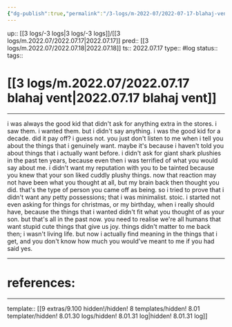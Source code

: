 ```yaml
---
{"dg-publish":true,"permalink":"/3-logs/m-2022-07/2022-07-17-blahaj-vent/"}
---
```


up:: [[3 logs/-3 logs\|3 logs/-3 logs]]/[[3 logs/m.2022.07/2022.07.17\|2022.07.17]]
pred:: [[3 logs/m.2022.07/2022.07.18\|2022.07.18]]
ts:: 2022.07.17
type:: #log
status:: 
tags:: 

# [[3 logs/m.2022.07/2022.07.17 blahaj vent\|2022.07.17 blahaj vent]]
____

i was always the good kid that didn't ask for anything extra in the stores.
i saw them. i wanted them. but i didn't say anything.
i was the good kid for a decade.
did it pay off? i guess not.
you just don't listen to me when i tell you about the things that i genuinely want.
maybe it's because i haven't told you about things that i actually want before.
i didn't ask for giant shark plushies in the past ten years, because even then i was terrified of what you would say about me. i didn't want my reputation with you to be tainted because you knew that your son liked cuddly plushy things.
now that reaction may not have been what you thought at all, but my brain back then thought you did. that's the type of person you came off as being. so i tried to prove that i didn't want any petty possessions; that i was minimalist. stoic.
i started not even asking for things for christmas, or my birthday, when i really should have, because the things that i wanted didn't fit what you thought of as your son.
but that's all in the past now. you need to realise we're all humans that want stupid cute things that give us joy.
things didn't matter to me back then; i wasn't living life. but now i actually find meaning in the things that i get, and you don't know how much you would've meant to me if you had said yes.

____
# references:

____
template:: [[9 extras/9.100 hidden!/hidden! 8 templates/hidden! 8.01 templater/hidden! 8.01.30 logs/hidden! 8.01.31 log\|hidden! 8.01.31 log]]




